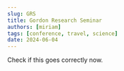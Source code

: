 ```yaml
---
slug: GRS
title: Gordon Research Seminar
authors: [miriam]
tags: [conference, travel, science]
date: 2024-06-04
---
```


Check if this goes correctly now.
